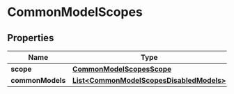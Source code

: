 

# CommonModelScopes


## Properties

Name | Type | Description | Notes
------------ | ------------- | ------------- | -------------
**scope** | [**CommonModelScopesScope**](CommonModelScopesScope.md) |  | 
**commonModels** | [**List&lt;CommonModelScopesDisabledModels&gt;**](CommonModelScopesDisabledModels.md) |  | 



